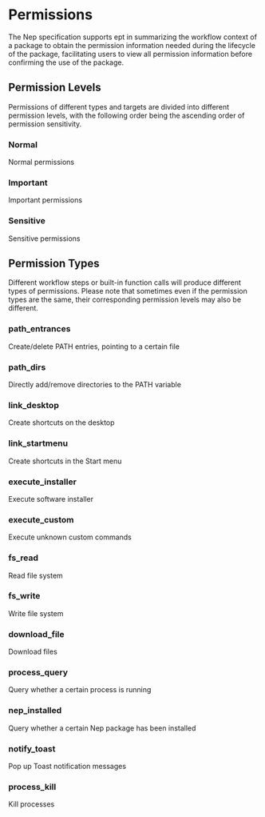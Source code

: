 # Permissions

[//]: # (This file is automatically generated by script, do not modify it.)
 
The Nep specification supports ept in summarizing the workflow context of a package to obtain the permission information needed during the lifecycle of the package, facilitating users to view all permission information before confirming the use of the package.
## Permission Levels
Permissions of different types and targets are divided into different permission levels, with the following order being the ascending order of permission sensitivity.
### Normal
Normal permissions
### Important
Important permissions
### Sensitive
Sensitive permissions

## Permission Types
Different workflow steps or built-in function calls will produce different types of permissions. Please note that sometimes even if the permission types are the same, their corresponding permission levels may also be different.
### path_entrances
Create/delete PATH entries, pointing to a certain file
### path_dirs
Directly add/remove directories to the PATH variable
### link_desktop
Create shortcuts on the desktop
### link_startmenu
Create shortcuts in the Start menu
### execute_installer
Execute software installer
### execute_custom
Execute unknown custom commands
### fs_read
Read file system
### fs_write
Write file system
### download_file
Download files
### process_query
Query whether a certain process is running
### nep_installed
Query whether a certain Nep package has been installed
### notify_toast
Pop up Toast notification messages
### process_kill
Kill processes
